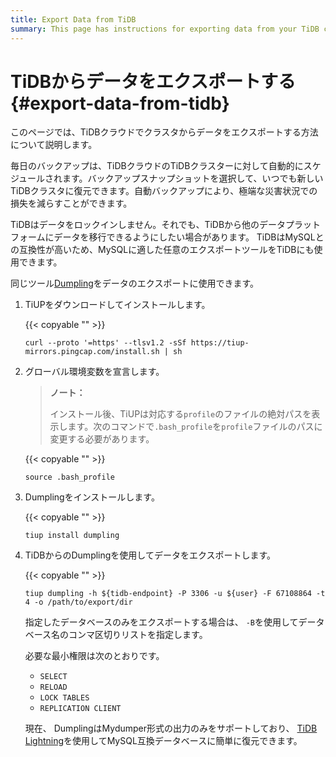 ```yaml
---
title: Export Data from TiDB
summary: This page has instructions for exporting data from your TiDB cluster in TiDB Cloud.
---
```


# TiDBからデータをエクスポートする {#export-data-from-tidb}

このページでは、TiDBクラウドでクラスタからデータをエクスポートする方法について説明します。

毎日のバックアップは、TiDBクラウドのTiDBクラスターに対して自動的にスケジュールされます。バックアップスナップショットを選択して、いつでも新しいTiDBクラスタに復元できます。自動バックアップにより、極端な災害状況での損失を減らすことができます。

TiDBはデータをロックインしません。それでも、TiDBから他のデータプラットフォームにデータを移行できるようにしたい場合があります。 TiDBはMySQLとの互換性が高いため、MySQLに適した任意のエクスポートツールをTiDBにも使用できます。

同じツール[Dumpling](https://github.com/pingcap/dumpling)をデータのエクスポートに使用できます。

1.  TiUPをダウンロードしてインストールします。

    {{< copyable "" >}}

    ```shell
    curl --proto '=https' --tlsv1.2 -sSf https://tiup-mirrors.pingcap.com/install.sh | sh
    ```

2.  グローバル環境変数を宣言します。

    > **ノート：**
    >
    > インストール後、TiUPは対応する`profile`のファイルの絶対パスを表示します。次のコマンドで`.bash_profile`を`profile`ファイルのパスに変更する必要があります。

    {{< copyable "" >}}

    ```shell
    source .bash_profile
    ```

3.  Dumplingをインストールします。

    {{< copyable "" >}}

    ```shell
    tiup install dumpling
    ```

4.  TiDBからのDumplingを使用してデータをエクスポートします。

    {{< copyable "" >}}

    ```shell
    tiup dumpling -h ${tidb-endpoint} -P 3306 -u ${user} -F 67108864 -t 4 -o /path/to/export/dir
    ```

    指定したデータベースのみをエクスポートする場合は、 `-B`を使用してデータベース名のコンマ区切りリストを指定します。

    必要な最小権限は次のとおりです。

    -   `SELECT`
    -   `RELOAD`
    -   `LOCK TABLES`
    -   `REPLICATION CLIENT`

    現在、 DumplingはMydumper形式の出力のみをサポートしており、 [TiDB Lightning](https://github.com/pingcap/tidb-lightning)を使用してMySQL互換データベースに簡単に復元できます。
